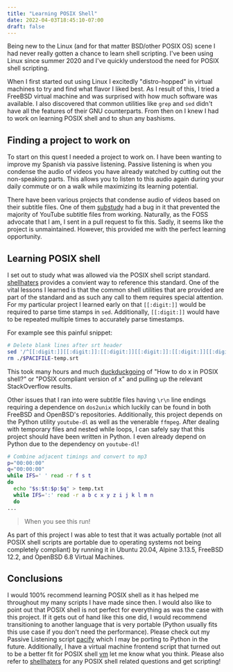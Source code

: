 ```yaml
---
title: "Learning POSIX Shell"
date: 2022-04-03T18:45:10-07:00
draft: false
---
```


Being new to the Linux (and for that matter BSD/other POSIX OS) scene I had
never really gotten a chance to learn shell scripting. I've been using Linux
since summer 2020 and I've quickly understood the need for POSIX shell
scripting. 

When I first started out using Linux I excitedly "distro-hopped" in virtual
machines to try and find what flavor I liked best. As I result of this, I tried
a FreeBSD virtual machine and was surprised with how much software was
available. I also discovered that common utilities like `grep` and `sed` didn't
have all the features of their GNU counterparts. From then on I knew I had to
work on learning POSIX shell and to shun any bashisms. 

## Finding a project to work on

To start on this quest I needed a project to work on. I have been wanting to
improve my Spanish via passive listening. Passive listening is when you condense
the audio of videos you have already watched by cutting out the non-speaking
parts. This allows you to listen to this audio again during your daily commute
or on a walk while maximizing its learning potential. 

There have been various projects that condense audio of videos based on their
subtitle files. One of them [substudy](https://github.com/emk/subtitles-rs/blob/master/substudy/README.md) 
had a bug in it that prevented the majority of YouTube subtitle files from
working. Naturally, as the FOSS advocate that I am, I sent in a pull request to
fix this. Sadly, it seems like the project is unmaintained. However, this
provided me with the perfect learning opportunity. 

## Learning POSIX shell

I set out to study what was allowed via the POSIX shell script standard.
[shellhaters](https://shellhaters.org) provides a convient way to reference this
standard. One of the vital lessons I learned is that the common shell utilities
that are provided are part of the standard and as such any call to them requires
special attention. For my particular project I learned early on that
`[[:digit:]]` would be required to parse time stamps in `sed`. Additionally,
`[[:digit:]]` would have to be repeated multiple times to accurately parse
timestamps. 

For example see this painful snippet:

```sh
# Delete blank lines after srt header
sed '/^[[:digit:]][[:digit:]]:[[:digit:]][[:digit:]]:[[:digit:]][[:digit:]],[[:digit:]][[:digit:]][[:digit:]][[:space:]]-->[[:space:]][[:digit:]][[:digit:]]:[[:digit:]][[:digit:]]:[[:digit:]][[:digit:]],[[:digit:]][[:digit:]][[:digit:]]/ {n;/^$/d;}' $PACIFILE-temp.srt > $PACIFILE.srt	
rm ./$PACIFILE-temp.srt
```

This took many hours and much
[duckduckgoing](https://duckduckgo.com) of "How to do x in POSIX shell?" or
"POSIX compliant version of x" and pulling up the relevant StackOverflow
results.

Other issues that I ran into were subtitle files having `\r\n` line endings
requiring a dependence on `dos2unix` which luckily can be found in both FreeBSD
and OpenBSD's repositories. Additionally, this project depends on the Python
utility `youtube-dl` as well as the venerable `ffmpeg`. After dealing with
temporary files and nested while loops, I can safely say that this project
should have been written in Python. I even already depend on Python due to the
dependency on `youtube-dl`!

```sh
# Combine adjacent timings and convert to mp3
p="00:00:00"
q="00:00:00"
while IFS=' ' read -r f s t
do 
  echo "$s:$t:$p:$q" > temp.txt	
  while IFS=':' read -r a b c x y z i j k l m n
  do	
...
```
> When you see this run!

As part of this project I was able to test that it was actually portable (not
all POSIX shell scripts are portable due to operating systems not being
completely compliant) by running it in Ubuntu 20.04, Alpine 3.13.5, FreeBSD
12.2, and OpenBSD 6.8 Virtual Machines.

## Conclusions

I would 100% recommend learning POSIX shell as it has helped me throughout my
many scripts I have made since then. I would also like to point out that POSIX
shell is not perfect for everything as was the case with this project. If it
gets out of hand like this one did, I would recommend transitioning to another
language that is very portable (Python usually fits this use case if you don't
need the performance). Please check out my Passive Listening script
[pacify](https://github.com/sirfredrick/pacify) which I may be porting to Python
in the future. Additionally, I have a virtual machine frontend script that
turned out to be a better fit for POSIX shell
[vm](https://github.com/sirfredrick/vm) let me know what you think. Please also
refer to [shellhaters](https://shellhaters.org) for any POSIX shell related
questions and get scripting!

